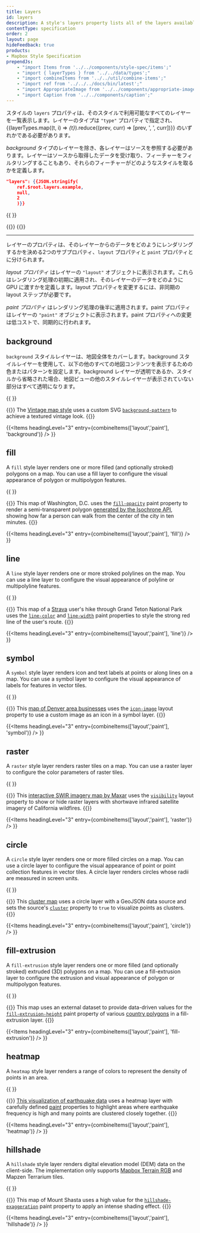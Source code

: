```yaml
---
title: Layers
id: layers
description: A style's layers property lists all of the layers available in that style.
contentType: specification
order: 2
layout: page
hideFeedback: true
products:
- Mapbox Style Specification
prependJs:
    - "import Items from '../../components/style-spec/items';"
    - "import { layerTypes } from '../../data/types';"
    - "import combineItems from '../../util/combine-items';"
    - "import ref from '../../../docs/bin/latest';"
    - "import AppropriateImage from '../../components/appropriate-image';"
    - "import Caption from '../../components/caption';"
---
```


<!-- A style's `layers` property lists all the layers available in that style. The type of layer is specified by the `"type"` property, and must be one of {{layerTypes.map((t, i) => <var key={i}>{t}</var>).reduce((prev, curr) => [prev, ', ', curr])}}. -->

スタイルの `layers` プロパティは、そのスタイルで利用可能なすべてのレイヤーを一覧表示します。レイヤーのタイプは `"type"` プロパティで指定され、{{layerTypes.map((t, i) => <var key={i}>{t}</var>).reduce((prev, curr) => [prev, ', ', curr])}} のいずれかである必要があります。

<!-- Except for layers of the <var>background</var> type, each layer needs to refer to a source. Layers take the data that they get from a source, optionally filter features, and then define how those features are styled. -->

<var>background</var> タイプのレイヤーを除き、各レイヤーはソースを参照する必要があります。レイヤーはソースから取得したデータを受け取り、フィーチャーをフィルタリングすることもあり、それらのフィーチャーがどのようなスタイルを取るかを定義します。

```json
"layers": {{JSON.stringify(
    ref.$root.layers.example,
    null,
    2
    )}}
```

<!--
START GENERATED CONTENT:
Content in this section is generated directly using the MapLibre Style
Specification. To update any content displayed in this section, make edits to:
https://github.com/maplibre/maplibre-gl-js/blob/main/src/style-spec/reference/v8.json.
-->
{{ <Items entry={ref.layer} />}}
<!-- END GENERATED CONTENT -->

{{<a id="layout-property" className="anchor" />}}
{{<a id="paint-property" className="anchor" />}}

<hr className='my36' />

<!-- Layers have two sub-properties that determine how data from that layer is rendered: `layout` and `paint` properties. -->

レイヤーのプロパティは、そのレイヤーからのデータをどのようにレンダリングするかを決める2つのサブプロパティ、`layout` プロパティと `paint` プロパティとに分けられます。

<!-- _Layout properties_ appear in the layer's `"layout"` object. They are applied early in the rendering process and define how data for that layer is passed to the GPU. Changes to a layout property require an asynchronous "layout" step. -->

_layout プロパティ_ はレイヤーの `"layout"` オブジェクトに表示されます。これらはレンダリング処理の初期に適用され、そのレイヤーのデータをどのように GPU に渡すかを定義します。layout プロパティを変更するには、非同期の layout ステップが必要です。

<!-- _Paint properties_ are applied later in the rendering process. Paint properties appear in the layer's `"paint"` object. Changes to a paint property are cheap and happen synchronously. -->

_paint プロパティ_ はレンダリング処理の後半に適用されます。paint プロパティはレイヤーの `"paint"` オブジェクトに表示されます。paint プロパティへの変更は低コストで、同期的に行われます。

<!--
START GENERATED CONTENT:
Content in this section is generated directly using the MapLibre Style
Specification. To update any content displayed in this section, make edits to:
https://github.com/maplibre/maplibre-gl-js/blob/main/src/style-spec/reference/v8.json.
-->

## background

<!-- The `background` style layer covers the entire map. Use a background style layer to configure a color or pattern to show below all other map content. If the background layer is transparent or omitted from the style, any part of the map view that does not show another style layer is transparent. -->

`background` スタイルレイヤーは、地図全体をカバーします。background スタイルレイヤーを使用して、以下の他のすべての地図コンテンツを表示するための色またはパターンを設定します。background レイヤーが透明であるか、スタイルから省略された場合、地図ビューの他のスタイルレイヤーが表示されていない部分はすべて透明になります。

{{
  <AppropriateImage
    imageId="layer-background"
    alt="Vintage map style with a brown halftone background pattern."
  />
}}

{{<Caption>}}
The [Vintage map style](https://blog.mapbox.com/designing-the-vintage-style-in-mapbox-studio-9da4aa2a627f) uses a custom SVG [`background-pattern`](/maplibre-gl-js-docs/style-spec/layers/#paint-background-background-pattern) to achieve a textured vintage look.
{{</Caption>}}

{{<Items headingLevel="3" entry={combineItems(['layout','paint'], 'background')} /> }}

## fill

A `fill` style layer renders one or more filled (and optionally stroked) polygons on a map. You can use a fill layer to configure the visual appearance of polygon or multipolygon features.

{{
  <AppropriateImage
    imageId="layer-fill"
    alt="Map of Washington, D.C. with a purple isochrone polygon in the center."
  />
}}

{{<Caption>}}
This map of Washington, D.C. uses the [`fill-opacity`](/maplibre-gl-js-docs/style-spec/layers/#paint-fill-fill-opacity) paint property to render a semi-transparent polygon [generated by the Isochrone API](/help/tutorials/get-started-isochrone-api/#final-product), showing how far a person can walk from the center of the city in ten minutes.
{{</Caption>}}

{{<Items headingLevel="3" entry={combineItems(['layout','paint'], 'fill')} /> }}

## line

A `line` style layer renders one or more stroked polylines on the map. You can use a line layer to configure the visual appearance of polyline or multipolyline features.

{{
  <AppropriateImage
    imageId="layer-line"
    alt="Outdoors style map with a red line showing a hiking path."
  />
}}

{{<Caption>}}
This map of a [Strava](https://blog.mapbox.com/strava-launches-gorgeous-new-outdoor-maps-977c74cf37f9) user's hike through Grand Teton National Park uses the [`line-color`](/maplibre-gl-js-docs/style-spec/layers/#paint-line-line-color) and [`line-width`](/maplibre-gl-js-docs/style-spec/layers/#paint-line-line-width) paint properties to style the strong red line of the user's route.
{{</Caption>}}

{{<Items headingLevel="3" entry={combineItems(['layout','paint'], 'line')} /> }}

## symbol

A `symbol` style layer renders icon and text labels at points or along lines on a map. You can use a symbol layer to configure the visual appearance of labels for features in vector tiles.

{{
  <AppropriateImage
    imageId="layer-symbol"
    alt="Map with thirty shopping bag icons, color-coded red, orange, and green."
  />
}}

{{<Caption>}}
This [map of Denver area businesses](/help/troubleshooting/using-recolorable-images-in-mapbox-maps/#mapbox-gl-js) uses the [`icon-image`](/maplibre-gl-js-docs/style-spec/layers/#layout-symbol-icon-image) layout property to use a custom image as an icon in a symbol layer.
{{</Caption>}}

{{<Items headingLevel="3" entry={combineItems(['layout','paint'], 'symbol')} /> }}

## raster

A `raster` style layer renders raster tiles on a map. You can use a raster layer to configure the color parameters of raster tiles.

{{
  <AppropriateImage
    imageId="layer-raster"
    alt="Shortwave infrared imagery of California wildfires overlayed near the city of Morgan Hill."
  />
}}

{{<Caption>}}
This [interactive SWIR imagery map by Maxar](https://blog.maxar.com/news-events/2020/maxar-and-mapbox-release-interactive-swir-imagery-map-of-california-wildfires?utm_source=mapbox&utm_medium=blog&utm_campaign=ca-wildfires-2020-map) uses the [`visibility`](/maplibre-gl-js-docs/style-spec/layers/#layout-raster-visibility) layout property to show or hide raster layers with shortwave infrared satellite imagery of California wildfires.
{{</Caption>}}

{{<Items headingLevel="3" entry={combineItems(['layout','paint'], 'raster')} /> }}

## circle

A `circle` style layer renders one or more filled circles on a map. You can use a circle layer to configure the visual appearance of point or point collection features in vector tiles. A circle layer renders circles whose radii are measured in screen units.

{{
  <AppropriateImage
    imageId="layer-circle"
    alt="Map with circles of different sizes and colors."
  />
}}

{{<Caption>}}
This [cluster map](/maplibre-gl-js-docs/example/cluster/) uses a circle layer with a GeoJSON data source and sets the source's [`cluster`](/maplibre-gl-js-docs/style-spec/sources/#geojson-cluster) property to `true` to visualize points as clusters.
{{</Caption>}}

{{<Items headingLevel="3" entry={combineItems(['layout','paint'], 'circle')} /> }}

## fill-extrusion

A `fill-extrusion` style layer renders one or more filled (and optionally stroked) extruded (3D) polygons on a map. You can use a fill-extrusion layer to configure the extrusion and visual appearance of polygon or multipolygon features.

{{
  <AppropriateImage
    imageId="layer-fill-extrusion"
    alt="Map of Europe and North Africa with countries extruded to various heights."
  />
}}

{{<Caption>}}
This map uses an external dataset to provide data-driven values for the [`fill-extrusion-height`](/maplibre-gl-js-docs/style-spec/layers/#paint-fill-extrusion-fill-extrusion-height) paint property of various [country polygons](https://blog.mapbox.com/high-resolution-administrative-country-polygons-in-studio-57cf4abb0768) in a fill-extrusion layer.
{{</Caption>}}

{{<Items headingLevel="3" entry={combineItems(['layout','paint'], 'fill-extrusion')} /> }}

## heatmap

A `heatmap` style layer renders a range of colors to represent the density of points in an area.

{{
  <AppropriateImage
    imageId="layer-heatmap"
    alt="Dark map with a heatmap layer glowing red inside and white outside."
  />
}}

{{<Caption>}}
[This visualization of earthquake data](/maplibre-gl-js-docs/example/heatmap-layer/) uses a heatmap layer with carefully defined [paint](/maplibre-gl-js-docs/style-spec/layers/#paint-property) properties to highlight areas where earthquake frequency is high and many points are clustered closely together.
{{</Caption>}}

{{<Items headingLevel="3" entry={combineItems(['layout','paint'], 'heatmap')} /> }}

## hillshade

A `hillshade` style layer renders digital elevation model (DEM) data on the client-side. The implementation only supports [Mapbox Terrain RGB](/help/how-mapbox-works/mapbox-data/#mapbox-terrain-rgb) and Mapzen Terrarium tiles.

{{
  <AppropriateImage
    imageId="layer-hillshade"
    alt="Map of Mount Shasta rising up with striking texture and shading."
  />
}}

{{<Caption>}}
This map of Mount Shasta uses a high value for the [`hillshade-exaggeration`](/maplibre-gl-js-docs/style-spec/layers/#paint-hillshade-hillshade-exaggeration) paint property to apply an intense shading effect.
{{</Caption>}}

{{<Items headingLevel="3" entry={combineItems(['layout','paint'], 'hillshade')} /> }}

<!-- END GENERATED CONTENT -->
